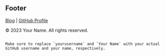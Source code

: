 ## Footer

[Blog](../blog.html) | [GitHub Profile](https://github.com/yourusername)

© 2023 Your Name. All rights reserved.
``` 

Make sure to replace `yourusername` and `Your Name` with your actual GitHub username and your name, respectively.
